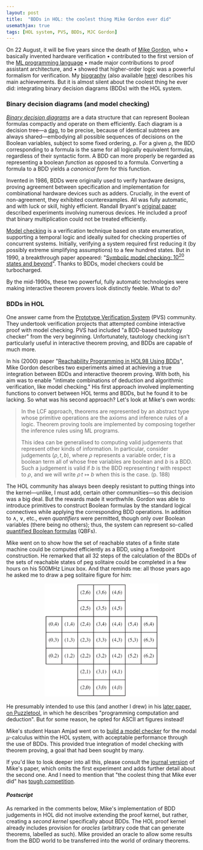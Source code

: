```yaml
---
layout: post
title:  "BDDs in HOL: the coolest thing Mike Gordon ever did"
usemathjax: true 
tags: [HOL system, PVS, BDDs, MJC Gordon]
---
```


On 22 August, it will be five years since the death of [Mike Gordon](https://www.cl.cam.ac.uk/archive/mjcg/), who • basically invented hardware verification
• contributed to the first version of the [ML programming language](https://doi.org/10.1145/512760.512773)
• made major contributions to proof assistant architecture, and 
• showed that higher-order logic was a powerful formalism for verification.
My [biography](http://doi.org/10.1098/rsbm.2018.0019) (also available [here](https://arxiv.org/abs/1806.04002)) describes his main achievements.
But it is almost silent about the coolest thing he ever did: integrating binary decision diagrams (BDDs) with the HOL system.

### Binary decision diagrams (and model checking)

[*Binary decision diagrams*](https://en.wikipedia.org/wiki/Binary_decision_diagram) are a data structure that can represent Boolean formulas compactly and operate on them efficiently.
Each diagram is a decision tree—a [dag](https://en.wikipedia.org/wiki/Directed_acyclic_graph), to be precise, because of identical subtrees are always shared—embodying
all possible sequences of decisions on the Boolean variables, 
subject to some fixed ordering, ρ.
For a given ρ, the BDD corresponding to a formula is the same for all logically equivalent formulas, regardless of their syntactic form.
A BDD can more properly be regarded as representing a boolean *function* as opposed to a formula.
Converting a formula to a BDD yields a *canonical form* for this function.

Invented in 1986, BDDs were originally used to verify hardware designs, proving agreement between specification and implementation for combinational hardware devices such as adders.
Crucially, in the event of non-agreement, they exhibited counterexamples.
All was fully automatic, and with luck or skill, highly efficient.
Randall Bryant's [original paper](https://doi.org/10.1109/TC.1986.1676819) described experiments involving numerous devices.
He included a proof that binary multiplication could not be treated efficiently.

[Model checking](https://doi.org/10.1145/5397.5399) is a verification technique based on state enumeration, supporting a temporal logic and ideally suited for checking properties of concurrent systems.
Initially, verifying a system required first reducing it (by possibly extreme simplifying assumptions) to a few hundred states.
But in 1990, a breakthrough paper appeared: "[Symbolic model checking: $10^{20}$ states and beyond](https://doi.org/10.1109/LICS.1990.113767)".
Thanks to BDDs, model checkers could be turbocharged.

By the mid-1990s, these two powerful, fully automatic technologies were making interactive theorem provers look distinctly feeble.
What to do?

### BDDs in HOL

One answer came from the [Prototype Verification System](http://pvs.csl.sri.com/) (PVS) community.
They undertook verification projects that attempted combine interactive proof with model checking.
PVS had included "a BDD-based tautology checker" from the very beginning.
Unfortunately, tautology checking isn't particularly useful in interactive theorem proving, and BDDs are capable of much more.

In his (2000) paper "[Reachability Programming in HOL98 Using BDDs](https://rdcu.be/cROox)",
Mike Gordon describes two experiments aimed at achieving a true integration between BDDs and interactive theorem proving.
With both, his aim was to enable "intimate combinations of deduction and algorithmic verification, like model checking."
His first approach involved implementing functions to convert between HOL terms and BDDs, but he found it to be lacking. So what was his second approach? Let's look at Mike's own words:

> In the LCF approach, theorems are represented by an abstract type whose primitive operations are the axioms and inference rules of a logic. Theorem proving tools are implemented by composing together the inference rules using ML programs.
> 
> This idea can be generalised to computing valid judgements that represent other kinds of information. In particular, consider judgements $(\rho,t,b)$, where $\rho$ represents a variable order, $t$ is a boolean term all of whose free variables are boolean and $b$ is a BDD. Such a judgement is valid if $b$ is the BDD representing $t$ with respect to $\rho$, and we will write $\rho\, t \mapsto b$ when this is the case. (p. 188)

The HOL community has always been deeply resistant to putting things into the kernel—unlike, I must add, certain other communities—so this decision was a big deal. But the rewards made it worthwhile.
Gordon was able to introduce primitives to construct Boolean formulas by the standard logical connectives while applying the corresponding BDD operations.
In addition to $\land$, $\lor$, etc., even *quantifiers* were permitted, though only over Boolean variables (there being no others);
thus, the system can represent so-called [quantified Boolean formulas](https://en.wikipedia.org/wiki/True_quantified_Boolean_formula) (QBFs).

Mike went on to show how the set of reachable states of a finite state machine could be computed efficiently as a BDD, using a fixedpoint construction.
He remarked that all 32 steps of the calculation of the BDDs of the sets of reachable states of peg solitaire could be completed in a few hours on his 500MHz Linux box. And that reminds me: all those years ago he asked me to draw a peg solitaire figure for him:

<p style="text-align: center;"><img src="/images/peg-solitaire.png" alt="peg solitaire" width="300"/></p>

He presumably intended to use this (and another I drew) in his [later paper, on Puzzletool](https://rdcu.be/cRQVN), in which he describes "programming computation and deduction".
But for some reason, he opted for ASCII art figures instead!

Mike's student Hasan Amjad went on to [build a model checker](https://doi.org/10.48456/tr-601) for the modal $\mu$-calculus within the HOL system, with acceptable performance through the use of BDDs.
This provided true integration of model checking with theorem proving, a goal that had been sought by many.

If you'd like to look deeper into all this, please consult the
[journal version](https://doi.org/10.1112/S1461157000000693)
of Mike's paper, which omits the first experiment and adds further detail about the second one.
And I need to mention that "the coolest thing that Mike ever did" has [tough competition](https://www.cl.cam.ac.uk/events/cl75/posters/f/acjf3-screen.pdf).

#### *Postscript*

As remarked in the comments below, Mike's implementation of BDD judgements in HOL did not involve extending the proof kernel, but rather, creating a *second kernel* specifically about BDDs. The HOL proof kernel already includes provision for *oracles* (arbitrary code that can generate theorems, labelled as such). Mike provided an oracle to allow some results from the BDD world to be transferred into the world of ordinary theorems.
